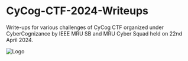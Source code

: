 # CyCog-CTF-2024-Writeups
Write-ups for various challenges of CyCog CTF organized under CyberCognizance by IEEE MRU SB and MRU Cyber Squad held on 22nd April 2024.

![Logo](https://github.com/joykhaneja/CyCog-CTF-2024-Writeups/tree/main/images#:~:text=..-,CC_Logo.png,-Add%20files%20via)
